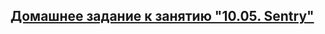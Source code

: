 ## [Домашнее задание к занятию "10.05. Sentry"](https://github.com/netology-code/mnt-homeworks/tree/master/10-monitoring-05-sentry)
## 


